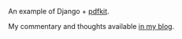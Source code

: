 An example of Django + [pdfkit](https://github.com/JazzCore/python-pdfkit). 

My commentary and thoughts available [in my blog](https://djangokatya.wordpress.com/2020/11/26/generate-pdf-from-generated-html-in-django/).
